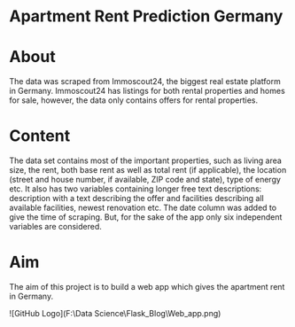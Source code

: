 # Apartment Rent Prediction Germany

# About

The data was scraped from Immoscout24, the biggest real estate platform in Germany. Immoscout24 has listings for both rental properties and homes for sale, however, the data only contains offers for rental properties.

# Content

The data set contains most of the important properties, such as living area size, the rent, both base rent as well as total rent (if applicable), the location (street and house number, if available, ZIP code and state), type of energy etc. It also has two variables containing longer free text descriptions: description with a text describing the offer and facilities describing all available facilities, newest renovation etc. The date column was added to give the time of scraping. But, for the sake of the app only six independent variables are considered.

# Aim
The aim of this project is to build a web app which gives the apartment rent in Germany.

![GitHub Logo](F:\Data Science\Flask_Blog\Web_app.png)
